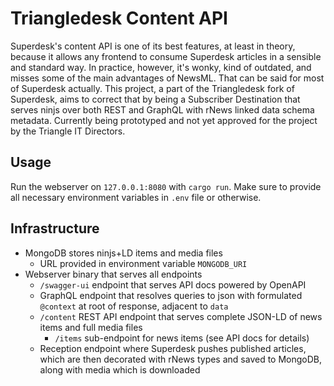 # Triangledesk Content API
Superdesk's content API is one of its best features, at least in theory, because it allows any frontend to consume Superdesk articles in a sensible and standard way. In practice, however, it's wonky, kind of outdated, and misses some of the main advantages of NewsML. That can be said for most of Superdesk actually. 
This project, a part of the Triangledesk fork of Superdesk, aims to correct that by being a Subscriber Destination that serves ninjs over both REST and GraphQL with rNews linked data schema metadata.
Currently being prototyped and not yet approved for the project by the Triangle IT Directors.

## Usage
Run the webserver on `127.0.0.1:8080` with `cargo run`. Make sure to provide all
necessary environment variables in `.env` file or otherwise.

## Infrastructure
- MongoDB stores ninjs+LD items and media files
  - URL provided in environment variable `MONGODB_URI`
- Webserver binary that serves all endpoints
  - `/swagger-ui` endpoint that serves API docs powered by OpenAPI
  - GraphQL endpoint that resolves queries to json with formulated `@context` at root of response, adjacent to `data`
  - `/content` REST API endpoint that serves complete JSON-LD of news items and full media files
    - `/items` sub-endpoint for news items (see API docs for details)
  - Reception endpoint where Superdesk pushes published articles, which are then decorated with rNews types and saved to MongoDB, along with media which is downloaded
